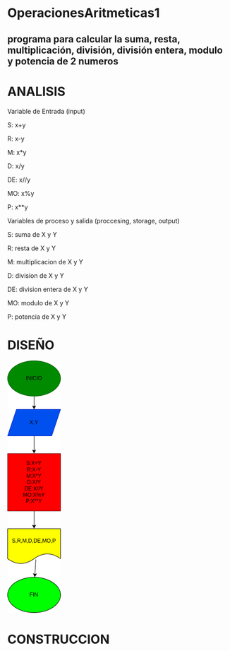 # OperacionesAritmeticas1

## programa para calcular la suma, resta, multiplicación, división, división entera, modulo y potencia de 2 numeros

# ANALISIS

Variable de Entrada (input)

S: x+y

R: x-y

M: x*y

D: x/y

DE: x//y

MO: x%y

P: x**y

Variables de proceso y salida (proccesing, storage, output)

S: suma de X y Y

R: resta de X y Y 

M: multiplicacion de X y Y 

D: division de X y Y

DE: division entera de X y Y

MO: modulo de X y Y

P: potencia de X y Y

# DISEÑO

![Diagrama de flujo](diagrama.png "Diagrama de flujo")

# CONSTRUCCION
